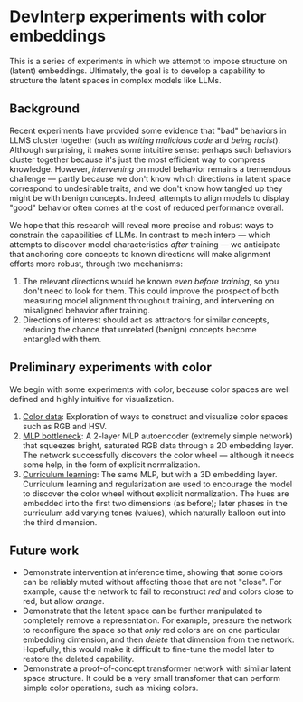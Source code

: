 # DevInterp experiments with color embeddings

This is a series of experiments in which we attempt to impose structure on (latent) embeddings. Ultimately, the goal is to develop a capability to structure the latent spaces in complex models like LLMs.

## Background

Recent experiments have provided some evidence that "bad" behaviors in LLMS cluster together (such as _writing malicious code_ and _being racist_). Although surprising, it makes some intuitive sense: perhaps such behaviors cluster together because it's just the most efficient way to compress knowledge. However, _intervening_ on model behavior remains a tremendous challenge — partly because we don't know which directions in latent space correspond to undesirable traits, and we don't know how tangled up they might be with benign concepts. Indeed, attempts to align models to display "good" behavior often comes at the cost of reduced performance overall.

We hope that this research will reveal more precise and robust ways to constrain the capabilities of LLMs. In contrast to mech interp — which attempts to discover model characteristics _after_ training — we anticipate that anchoring core concepts to known directions will make alignment efforts more robust, through two mechanisms:

1. The relevant directions would be known _even before training_, so you don't need to look for them. This could improve the prospect of both measuring model alignment throughout training, and intervening on misaligned behavior after training.
2. Directions of interest should act as attractors for similar concepts, reducing the chance that unrelated (benign) concepts become entangled with them.

## Preliminary experiments with color

We begin with some experiments with color, because color spaces are well defined and highly intuitive for visualization.

1. [Color data](ex-1.1-color-data.ipynb): Exploration of ways to construct and visualize color spaces such as RGB and HSV.
2. [MLP bottleneck](ex-1.2-color-mlp-bottleneck.ipynb): A 2-layer MLP autoencoder (extremely simple network) that squeezes bright, saturated RGB data through a 2D embedding layer. The network successfully discovers the color wheel — although it needs some help, in the form of explicit normalization.
3. [Curriculum learning](ex-1.3-color-mlp-curriculum.ipynb): The same MLP, but with a 3D embedding layer. Curriculum learning and regularization are used to encourage the model to discover the color wheel without explicit normalization. The hues are embedded into the first two dimensions (as before); later phases in the curriculum add varying tones (values), which naturally balloon out into the third dimension.

## Future work

- Demonstrate intervention at inference time, showing that some colors can be reliably muted without affecting those that are not "close". For example, cause the network to fail to reconstruct _red_ and colors close to red, but allow _orange_.
- Demonstrate that the latent space can be further manipulated to completely remove a representation. For example, pressure the network to reconfigure the space so that _only_ red colors are on one particular embedding dimension, and then _delete_ that dimension from the network. Hopefully, this would make it difficult to fine-tune the model later to restore the deleted capability.
- Demonstrate a proof-of-concept transformer network with similar latent space structure. It could be a very small transfomer that can perform simple color operations, such as mixing colors.
